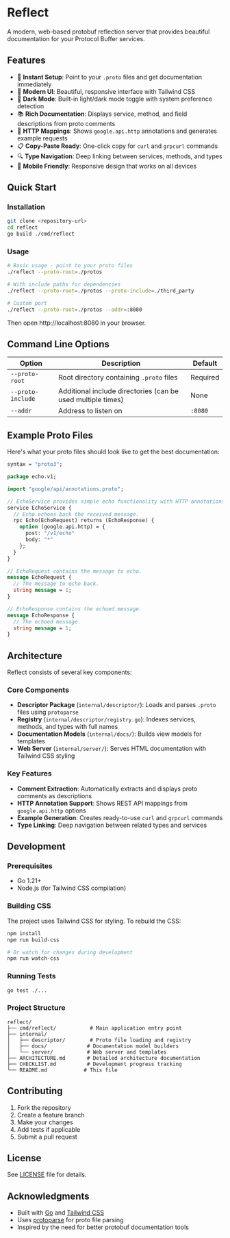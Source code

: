 # Reflect

A modern, web-based protobuf reflection server that provides beautiful documentation for your Protocol Buffer services.

## Features

- 🚀 **Instant Setup**: Point to your `.proto` files and get documentation immediately
- 🎨 **Modern UI**: Beautiful, responsive interface with Tailwind CSS
- 🌙 **Dark Mode**: Built-in light/dark mode toggle with system preference detection
- 📚 **Rich Documentation**: Displays service, method, and field descriptions from proto comments
- 🔗 **HTTP Mappings**: Shows `google.api.http` annotations and generates example requests
- 📋 **Copy-Paste Ready**: One-click copy for `curl` and `grpcurl` commands
- 🔍 **Type Navigation**: Deep linking between services, methods, and types
- 📱 **Mobile Friendly**: Responsive design that works on all devices

## Quick Start

### Installation

```bash
git clone <repository-url>
cd reflect
go build ./cmd/reflect
```

### Usage

```bash
# Basic usage - point to your proto files
./reflect --proto-root=./protos

# With include paths for dependencies
./reflect --proto-root=./protos --proto-include=./third_party

# Custom port
./reflect --proto-root=./protos --addr=:8080
```

Then open http://localhost:8080 in your browser.

## Command Line Options

| Option | Description | Default |
|--------|-------------|---------|
| `--proto-root` | Root directory containing `.proto` files | Required |
| `--proto-include` | Additional include directories (can be used multiple times) | None |
| `--addr` | Address to listen on | `:8080` |

## Example Proto Files

Here's what your proto files should look like to get the best documentation:

```protobuf
syntax = "proto3";

package echo.v1;

import "google/api/annotations.proto";

// EchoService provides simple echo functionality with HTTP annotations.
service EchoService {
  // Echo echoes back the received message.
  rpc Echo(EchoRequest) returns (EchoResponse) {
    option (google.api.http) = {
      post: "/v1/echo"
      body: "*"
    };
  }
}

// EchoRequest contains the message to echo.
message EchoRequest {
  // The message to echo back.
  string message = 1;
}

// EchoResponse contains the echoed message.
message EchoResponse {
  // The echoed message.
  string message = 1;
}
```

## Architecture

Reflect consists of several key components:

### Core Components

- **Descriptor Package** (`internal/descriptor/`): Loads and parses `.proto` files using `protoparse`
- **Registry** (`internal/descriptor/registry.go`): Indexes services, methods, and types with full names
- **Documentation Models** (`internal/docs/`): Builds view models for templates
- **Web Server** (`internal/server/`): Serves HTML documentation with Tailwind CSS styling

### Key Features

- **Comment Extraction**: Automatically extracts and displays proto comments as descriptions
- **HTTP Annotation Support**: Shows REST API mappings from `google.api.http` options
- **Example Generation**: Creates ready-to-use `curl` and `grpcurl` commands
- **Type Linking**: Deep navigation between related types and services

## Development

### Prerequisites

- Go 1.21+
- Node.js (for Tailwind CSS compilation)

### Building CSS

The project uses Tailwind CSS for styling. To rebuild the CSS:

```bash
npm install
npm run build-css

# Or watch for changes during development
npm run watch-css
```

### Running Tests

```bash
go test ./...
```

### Project Structure

```
reflect/
├── cmd/reflect/           # Main application entry point
├── internal/
│   ├── descriptor/        # Proto file loading and registry
│   ├── docs/             # Documentation model builders
│   └── server/           # Web server and templates
├── ARCHITECTURE.md       # Detailed architecture documentation
├── CHECKLIST.md          # Development progress tracking
└── README.md            # This file
```

## Contributing

1. Fork the repository
2. Create a feature branch
3. Make your changes
4. Add tests if applicable
5. Submit a pull request

## License

See [LICENSE](LICENSE) file for details.

## Acknowledgments

- Built with [Go](https://golang.org/) and [Tailwind CSS](https://tailwindcss.com/)
- Uses [protoparse](https://github.com/jhump/protoreflect/tree/master/desc/protoparse) for proto file parsing
- Inspired by the need for better protobuf documentation tools
